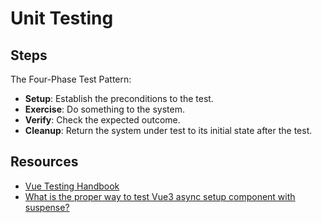 # Unit Testing

## Steps

The Four-Phase Test Pattern:

- **Setup**: Establish the preconditions to the test.
- **Exercise**: Do something to the system.
- **Verify**: Check the expected outcome.
- **Cleanup**: Return the system under test to its initial state after the test.

## Resources

- [Vue Testing Handbook](https://lmiller1990.github.io/vue-testing-handbook/v3/)
- [What is the proper way to test Vue3 async setup component with suspense?](https://stackoverflow.com/questions/65654965/what-is-the-proper-way-to-test-vue3-async-setup-component-with-suspense)
